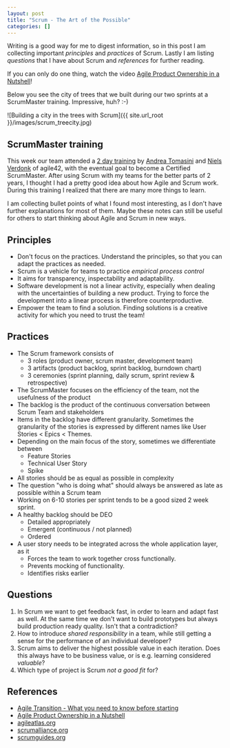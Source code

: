 ```yaml
---
layout: post
title: "Scrum - The Art of the Possible"
categories: []
---
```


Writing is a good way for me to digest information, so in this post I am collecting important *principles* and *practices* of Scrum. Lastly I am listing *questions* that I  have about Scrum and *references* for further reading.

If you can only do one thing, watch the video [Agile Product Ownership in a Nutshell][po_nutshell]!

Below you see the city of trees that we built during our two sprints at a ScrumMaster training. Impressive, huh? :-)

![Building a city in the trees with Scrum]({{ site.url_root }}/images/scrum_treecity.jpg)

## ScrumMaster training

This week our team attended a [2 day training](http://www.agile42.de/de/training/details/40/certified-scrummaster-csm-training-berlin/) by [Andrea Tomasini](https://twitter.com/tumma72) and [Niels Verdonk](https://twitter.com/nverdo) of agile42, with the eventual goal to become a Certified ScrumMaster. After using Scrum with my teams for the better parts of 2 years, I thought I had a pretty good idea about how Agile and Scrum work. During this training I realized that there are many more things to learn.

I am collecting bullet points of what I found most interesting, as I don't have further explanations for most of them. Maybe these notes can still be useful for others to start thinking about Agile and Scrum in new ways.

## Principles

- Don't focus on the practices. Understand the principles, so that you can adapt the practices as needed.
- Scrum is a vehicle for teams to practice *empirical process control*
- It aims for transparency, inspectability and adaptability.
- Software development is not a linear activity, especially when dealing with the uncertainties of building a new product. Trying to force the development into a linear process is therefore counterproductive.
- Empower the team to find a solution. Finding solutions is a creative activity for which you need to trust the team!

## Practices

- The Scrum framework consists of
  - 3 roles (product owner, scrum master, development team)
  - 3 artifacts (product backlog, sprint backlog, burndown chart)
  - 3 ceremonies (sprint planning, daily scrum, sprint review & retrospective)
- The ScrumMaster focuses on the efficiency of the team, not the usefulness of the product
- The backlog is the product of the continuous conversation between Scrum Team and stakeholders
- Items in the backlog have different granularity. Sometimes the granularity of the stories is expressed by different names like User Stories < Epics < Themes.
- Depending on the main focus of the story, sometimes we differentiate between
  - Feature Stories
  - Technical User Story
  - Spike
- All stories should be as equal as possible in complexity
- The question "who is doing what" should always be answered as late as possible within a Scrum team
- Working on 6-10 stories per sprint tends to be a good sized 2 week sprint.
- A healthy backlog should be DEO
  - Detailed appropriately
  - Emergent (continuous / not planned)
  - Ordered
- A user story needs to be integrated across the whole application layer, as it
  - Forces the team to work together cross functionally.
  - Prevents mocking of functionality.
  - Identifies risks earlier

## Questions

1. In Scrum we want to get feedback fast, in order to learn and adapt fast as well. At the same time we don't want to build prototypes but always build production ready quality. Isn't that a contradiction?
1. How to introduce *shared responsibility* in a team, while still getting a sense for the performance of an individual developer?
1. Scrum aims to deliver the highest possible value in each iteration. Does this always have to be business value, or is e.g. learning considered *valuable*?
1. Which type of project is Scrum *not a good fit* for?


## References

- [Agile Transition - What you need to know before starting](http://www.infoq.com/minibooks/Agile-Transition)
- [Agile Product Ownership in a Nutshell][po_nutshell]
- [agileatlas.org](http://agileatlas.org/)
- [scrumalliance.org](http://www.scrumalliance.org/)
- [scrumguides.org](http://www.scrumguides.org)

[po_nutshell]: https://www.youtube.com/watch?v=502ILHjX9EE
